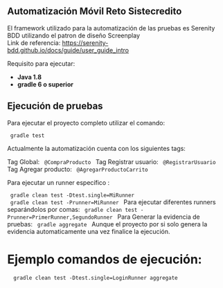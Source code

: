 Automatización Móvil Reto Sistecredito
---  

El framework utilizado para la automatización de las pruebas es Serenity BDD utilizando el patron de diseño Screenplay  
Link de referencia: https://serenity-bdd.github.io/docs/guide/user_guide_intro

Requisito para ejecutar:
+ **Java 1.8**
+ **gradle 6 o superior**

Ejecución de pruebas
---  

Para ejecutar el proyecto completo utilizar el comando:
```
 gradle test   
```  
Actualmente la automatización cuenta con los siguientes tags:

Tag Global: ```  @CompraProducto  ```
Tag Registrar usuario: ```  @RegistrarUsuario  ```
Tag Agregar producto: ```  @AgregarProductoCarrito  ```

Para ejecutar un runner específico :

```  gradle clean test -Dtest.single=MiRunner  ```   
```  gradle clean test -Prunner=MiRunner  ```
Para ejecutar diferentes runners separándolos por comas:
```  gradle clean test -Prunner=PrimerRunner,SegundoRunner  ```
Para Generar la evidencia de pruebas:
```  gradle aggregate  ```
Aunque el proyecto por si solo genera la evidencia automaticamente una vez finalice la ejecución.
# Ejemplo comandos de ejecución:
```   gradle clean test -Dtest.single=LoginRunner aggregate  ```  